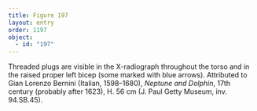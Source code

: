```yaml
---
title: Figure 197
layout: entry
order: 1197
object:
  - id: "197"
---
```


Threaded plugs are visible in the X-radiograph throughout the torso and in the raised proper left bicep (some marked with blue arrows). Attributed to Gian Lorenzo Bernini (Italian, 1598–1680), *Neptune and Dolphin*, 17th century (probably after 1623), H. 56 cm (J. Paul Getty Museum, inv. 94.SB.45).
